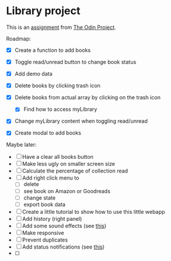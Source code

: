 # Library project

This is an [assignment](https://www.theodinproject.com/lessons/node-path-javascript-library#assignment) from [The Odin Project](https://www.theodinproject.com).

Roadmap:
- [x] Create a function to add books 
- [x] Toggle read/unread button to change book status
- [x] Add demo data
- [x] Delete books by clicking trash icon
- [x] Delete books from actual array by clicking on the trash icon
  - [x] Find how to access myLibrary
- [x] Change myLibrary content when toggling read/unread
- [x] Create modal to add books



Maybe later:
- [ ] Have a clear all books button
- [ ] Make less ugly on smaller screen size
- [ ] Calculate the percentage of collection read
- [ ] Add right click menu to 
  - [ ] delete
  - [ ] see book on Amazon or Goodreads
  - [ ] change state
  - [ ] export book data
- [ ] Create a little tutorial to show how to use this little webapp
- [ ] Add history (right panel)
- [ ] Add some sound effects (see [this](https://gomakethings.com/how-to-play-a-sound-with-javascript/))
- [ ] Make responsive
- [ ] Prevent duplicates
- [ ] Add status notifications  (see [this](https://www.cssscript.com/minimal-notification-popup-pure-javascript/))
- [ ] 